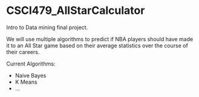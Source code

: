 # CSCI479_AllStarCalculator
Intro to Data mining final project.

We will use multiple algorithms to predict if NBA players should have made it to an All Star game based on their average statistics over the course of their careers.

Current Algorithms:
  - Naive Bayes
  - K Means
  - ...
